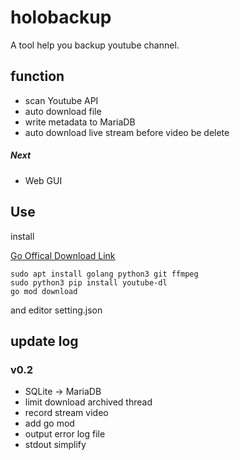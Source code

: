 # holobackup

A tool help you backup youtube channel.

## function
* scan Youtube API
* auto download file
* write metadata to MariaDB
* auto download live stream before video be delete

##### Next

* Web GUI

## Use
install 

[Go Offical Download Link](https://golang.org/dl/)

```shell=
sudo apt install golang python3 git ffmpeg
sudo python3 pip install youtube-dl
go mod download

```
and editor setting.json

## update log

### v0.2

* SQLite -> MariaDB
* limit download archived thread
* record stream video
* add go mod
* output error log file
* stdout simplify